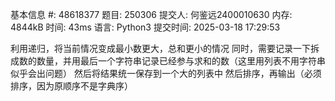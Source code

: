 基本信息
#:
48618377
题目:
250306
提交人:
何鉴远2400010630
内存:
4844kB
时间:
43ms
语言:
Python3
提交时间:
2025-03-18 17:29:53

利用递归，将当前情况变成最小数更大，总和更小的情况
同时，需要记录一下拆成数的数量，并用最后一个字符串记录已经参与求和的数（这里用列表不用字符串似乎会出问题）
然后将结果统一保存到一个大的列表中
然后排序，再输出（必须排序，因为原顺序不是字典序）